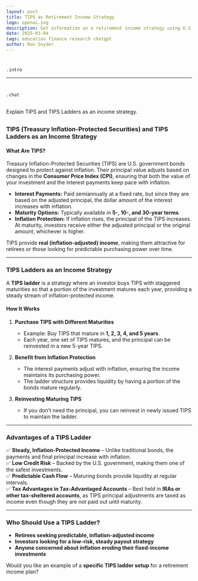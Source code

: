 ```yaml
---
layout: post
title: TIPS as Retirement Income Strategy
logo: openai.svg
description: Get information on a retirement income strategy using U.S. government bonds designed to protect against inflation.
date: 2025-03-04
tags: education finance research chatgpt
author: Ron Snyder
---
```


#
`.intro`

---

#
`.chat`

##

Explain TIPS and TIPS Ladders as an income strategy.

##

### **TIPS (Treasury Inflation-Protected Securities) and TIPS Ladders as an Income Strategy**

#### **What Are TIPS?**
Treasury Inflation-Protected Securities (TIPS) are U.S. government bonds designed to protect against inflation. Their principal value adjusts based on changes in the **Consumer Price Index (CPI)**, ensuring that both the value of your investment and the interest payments keep pace with inflation. 

- **Interest Payments:** Paid semiannually at a fixed rate, but since they are based on the adjusted principal, the dollar amount of the interest increases with inflation.
- **Maturity Options:** Typically available in **5-, 10-, and 30-year terms**.
- **Inflation Protection:** If inflation rises, the principal of the TIPS increases. At maturity, investors receive either the adjusted principal or the original amount, whichever is higher.

TIPS provide **real (inflation-adjusted) income**, making them attractive for retirees or those looking for predictable purchasing power over time.

---

### **TIPS Ladders as an Income Strategy**
A **TIPS ladder** is a strategy where an investor buys TIPS with staggered maturities so that a portion of the investment matures each year, providing a steady stream of inflation-protected income.

#### **How It Works**
1. **Purchase TIPS with Different Maturities**  
   - Example: Buy TIPS that mature in **1, 2, 3, 4, and 5 years**.  
   - Each year, one set of TIPS matures, and the principal can be reinvested in a new 5-year TIPS.

2. **Benefit from Inflation Protection**  
   - The interest payments adjust with inflation, ensuring the income maintains its purchasing power.
   - The ladder structure provides liquidity by having a portion of the bonds mature regularly.

3. **Reinvesting Maturing TIPS**  
   - If you don’t need the principal, you can reinvest in newly issued TIPS to maintain the ladder.

---

### **Advantages of a TIPS Ladder**
✅ **Steady, Inflation-Protected Income** – Unlike traditional bonds, the payments and final principal increase with inflation.  
✅ **Low Credit Risk** – Backed by the U.S. government, making them one of the safest investments.  
✅ **Predictable Cash Flow** – Maturing bonds provide liquidity at regular intervals.  
✅ **Tax Advantages in Tax-Advantaged Accounts** – Best held in **IRAs or other tax-sheltered accounts**, as TIPS principal adjustments are taxed as income even though they are not paid out until maturity.  

---

### **Who Should Use a TIPS Ladder?**
- **Retirees seeking predictable, inflation-adjusted income**  
- **Investors looking for a low-risk, steady payout strategy**  
- **Anyone concerned about inflation eroding their fixed-income investments**  

Would you like an example of a **specific TIPS ladder setup** for a retirement income plan?
